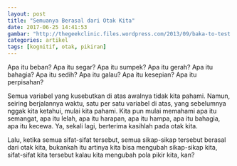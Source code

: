 ```yaml
---
layout: post
title: "Semuanya Berasal dari Otak Kita"
date: 2017-06-25 14:41:53
gambar: "http://thegeekclinic.files.wordpress.com/2013/09/baka-to-test.png"
categories: artikel
tags: [kognitif, otak, pikiran]
---
```


Apa itu beban? Apa itu segar? Apa itu sumpek? Apa itu gerah? Apa itu bahagia? Apa itu sedih? Apa itu galau? Apa itu kesepian? Apa itu perpisahan?

Semua variabel yang kusebutkan di atas awalnya tidak kita pahami. Namun, seiring berjalannya waktu, satu per satu variabel di atas, yang sebelumnya nggak kita ketahui, mulai kita pahami. Kita pun mulai memahami apa itu semangat, apa itu lelah, apa itu harapan, apa itu hampa, apa itu bahagia, apa itu kecewa. Ya, sekali lagi, berterima kasihlah pada otak kita.

Lalu, ketika semua sifat-sifat tersebut, semua sikap-sikap tersebut berasal dari otak kita, bukankah itu artinya kita bisa mengubah sikap-sikap kita, sifat-sifat kita tersebut kalau kita mengubah pola pikir kita, kan?
